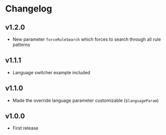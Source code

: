Changelog
=========

v1.2.0
------

* New parameter `forceRuleSearch` which forces to search through all rule patterns

v1.1.1
------

* Language switcher example included

v1.1.0
------

* Made the override language parameter customizable (`$languageParam`)

v1.0.0
------

* First release
